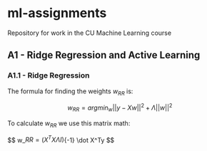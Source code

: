 # ml-assignments
Repository for work in the CU Machine Learning course

## A1 - Ridge Regression and Active Learning

### A1.1 - Ridge Regression

The formula for finding the weights $w_{RR}$ is:   

$$ w_{RR} = arg min_{w} || y - Xw ||^2 + \Lambda || w ||^2 $$

To calculate $w_{RR}$ we use this matrix math:   

$$ w_${RR} = (X^TX \dot \Lambda I)${-1} \dot X^Ty $$

